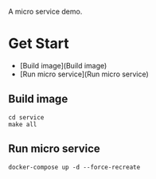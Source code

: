 A micro service demo.

# Get Start

- [Build image](Build image)
- [Run micro service](Run micro service)

## Build image

```shell
cd service
make all
```


## Run micro service

```shell
docker-compose up -d --force-recreate
```